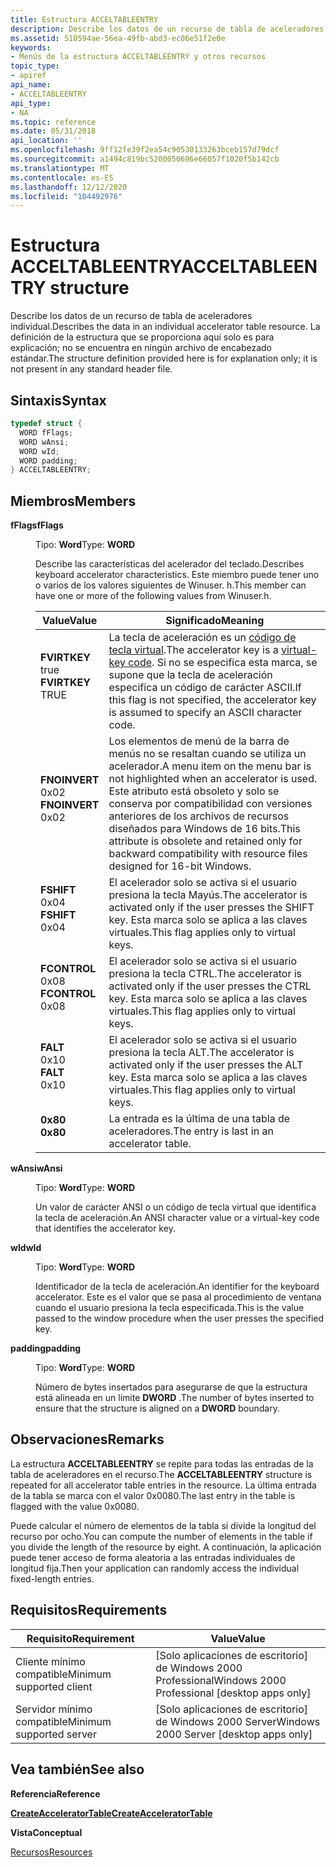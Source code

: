 ```yaml
---
title: Estructura ACCELTABLEENTRY
description: Describe los datos de un recurso de tabla de aceleradores individual. La definición de la estructura que se proporciona aquí solo es para explicación; no se encuentra en ningún archivo de encabezado estándar.
ms.assetid: 510594ae-56ea-49fb-abd3-ec06e51f2e0e
keywords:
- Menús de la estructura ACCELTABLEENTRY y otros recursos
topic_type:
- apiref
api_name:
- ACCELTABLEENTRY
api_type:
- NA
ms.topic: reference
ms.date: 05/31/2018
api_location: ''
ms.openlocfilehash: 9ff12fe39f2ea54c90530133263bceb157d79dcf
ms.sourcegitcommit: a1494c819bc5200050696e66057f1020f5b142cb
ms.translationtype: MT
ms.contentlocale: es-ES
ms.lasthandoff: 12/12/2020
ms.locfileid: "104492976"
---
```

# <a name="acceltableentry-structure"></a><span data-ttu-id="0c111-105">Estructura ACCELTABLEENTRY</span><span class="sxs-lookup"><span data-stu-id="0c111-105">ACCELTABLEENTRY structure</span></span>

<span data-ttu-id="0c111-106">Describe los datos de un recurso de tabla de aceleradores individual.</span><span class="sxs-lookup"><span data-stu-id="0c111-106">Describes the data in an individual accelerator table resource.</span></span> <span data-ttu-id="0c111-107">La definición de la estructura que se proporciona aquí solo es para explicación; no se encuentra en ningún archivo de encabezado estándar.</span><span class="sxs-lookup"><span data-stu-id="0c111-107">The structure definition provided here is for explanation only; it is not present in any standard header file.</span></span>

## <a name="syntax"></a><span data-ttu-id="0c111-108">Sintaxis</span><span class="sxs-lookup"><span data-stu-id="0c111-108">Syntax</span></span>


```C++
typedef struct {
  WORD fFlags;
  WORD wAnsi;
  WORD wId;
  WORD padding;
} ACCELTABLEENTRY;
```



## <a name="members"></a><span data-ttu-id="0c111-109">Miembros</span><span class="sxs-lookup"><span data-stu-id="0c111-109">Members</span></span>

<dl> <dt>

<span data-ttu-id="0c111-110">**fFlags**</span><span class="sxs-lookup"><span data-stu-id="0c111-110">**fFlags**</span></span>
</dt> <dd>

<span data-ttu-id="0c111-111">Tipo: **Word**</span><span class="sxs-lookup"><span data-stu-id="0c111-111">Type: **WORD**</span></span>

</dd> <dd>

<span data-ttu-id="0c111-112">Describe las características del acelerador del teclado.</span><span class="sxs-lookup"><span data-stu-id="0c111-112">Describes keyboard accelerator characteristics.</span></span> <span data-ttu-id="0c111-113">Este miembro puede tener uno o varios de los valores siguientes de Winuser. h.</span><span class="sxs-lookup"><span data-stu-id="0c111-113">This member can have one or more of the following values from Winuser.h.</span></span>



| <span data-ttu-id="0c111-114">Value</span><span class="sxs-lookup"><span data-stu-id="0c111-114">Value</span></span>                                                                                                                                                                                                      | <span data-ttu-id="0c111-115">Significado</span><span class="sxs-lookup"><span data-stu-id="0c111-115">Meaning</span></span>                                                                                                                                                                                                         |
|------------------------------------------------------------------------------------------------------------------------------------------------------------------------------------------------------------|-----------------------------------------------------------------------------------------------------------------------------------------------------------------------------------------------------------------|
| <span id="FVIRTKEY"></span><span id="fvirtkey"></span><dl> <span data-ttu-id="0c111-116"><dt>**FVIRTKEY**</dt> <dt>true</dt></span><span class="sxs-lookup"><span data-stu-id="0c111-116"><dt>**FVIRTKEY**</dt> <dt>TRUE</dt></span></span> </dl>    | <span data-ttu-id="0c111-117">La tecla de aceleración es un [código de tecla virtual](/windows/desktop/inputdev/virtual-key-codes).</span><span class="sxs-lookup"><span data-stu-id="0c111-117">The accelerator key is a [virtual-key code](/windows/desktop/inputdev/virtual-key-codes).</span></span> <span data-ttu-id="0c111-118">Si no se especifica esta marca, se supone que la tecla de aceleración especifica un código de carácter ASCII.</span><span class="sxs-lookup"><span data-stu-id="0c111-118">If this flag is not specified, the accelerator key is assumed to specify an ASCII character code.</span></span> <br/>                          |
| <span id="FNOINVERT"></span><span id="fnoinvert"></span><dl> <span data-ttu-id="0c111-119"><dt>**FNOINVERT**</dt> <dt>0x02</dt></span><span class="sxs-lookup"><span data-stu-id="0c111-119"><dt>**FNOINVERT**</dt> <dt>0x02</dt></span></span> </dl> | <span data-ttu-id="0c111-120">Los elementos de menú de la barra de menús no se resaltan cuando se utiliza un acelerador.</span><span class="sxs-lookup"><span data-stu-id="0c111-120">A menu item on the menu bar is not highlighted when an accelerator is used.</span></span> <span data-ttu-id="0c111-121">Este atributo está obsoleto y solo se conserva por compatibilidad con versiones anteriores de los archivos de recursos diseñados para Windows de 16 bits.</span><span class="sxs-lookup"><span data-stu-id="0c111-121">This attribute is obsolete and retained only for backward compatibility with resource files designed for 16-bit Windows.</span></span><br/> |
| <span id="FSHIFT"></span><span id="fshift"></span><dl> <span data-ttu-id="0c111-122"><dt>**FSHIFT**</dt> <dt>0x04</dt></span><span class="sxs-lookup"><span data-stu-id="0c111-122"><dt>**FSHIFT**</dt> <dt>0x04</dt></span></span> </dl>          | <span data-ttu-id="0c111-123">El acelerador solo se activa si el usuario presiona la tecla Mayús.</span><span class="sxs-lookup"><span data-stu-id="0c111-123">The accelerator is activated only if the user presses the SHIFT key.</span></span> <span data-ttu-id="0c111-124">Esta marca solo se aplica a las claves virtuales.</span><span class="sxs-lookup"><span data-stu-id="0c111-124">This flag applies only to virtual keys.</span></span> <br/>                                                                                        |
| <span id="FCONTROL"></span><span id="fcontrol"></span><dl> <span data-ttu-id="0c111-125"><dt>**FCONTROL**</dt> <dt>0x08</dt></span><span class="sxs-lookup"><span data-stu-id="0c111-125"><dt>**FCONTROL**</dt> <dt>0x08</dt></span></span> </dl>    | <span data-ttu-id="0c111-126">El acelerador solo se activa si el usuario presiona la tecla CTRL.</span><span class="sxs-lookup"><span data-stu-id="0c111-126">The accelerator is activated only if the user presses the CTRL key.</span></span> <span data-ttu-id="0c111-127">Esta marca solo se aplica a las claves virtuales.</span><span class="sxs-lookup"><span data-stu-id="0c111-127">This flag applies only to virtual keys.</span></span> <br/>                                                                                         |
| <span id="FALT"></span><span id="falt"></span><dl> <span data-ttu-id="0c111-128"><dt>**FALT**</dt> <dt>0x10</dt></span><span class="sxs-lookup"><span data-stu-id="0c111-128"><dt>**FALT**</dt> <dt>0x10</dt></span></span> </dl>                | <span data-ttu-id="0c111-129">El acelerador solo se activa si el usuario presiona la tecla ALT.</span><span class="sxs-lookup"><span data-stu-id="0c111-129">The accelerator is activated only if the user presses the ALT key.</span></span> <span data-ttu-id="0c111-130">Esta marca solo se aplica a las claves virtuales.</span><span class="sxs-lookup"><span data-stu-id="0c111-130">This flag applies only to virtual keys.</span></span> <br/>                                                                                          |
| <span id="0x80"></span><span id="0X80"></span><dl> <span data-ttu-id="0c111-131"><dt>**0x80**</dt></span><span class="sxs-lookup"><span data-stu-id="0c111-131"><dt>**0x80**</dt></span></span> </dl>                                                                          | <span data-ttu-id="0c111-132">La entrada es la última de una tabla de aceleradores.</span><span class="sxs-lookup"><span data-stu-id="0c111-132">The entry is last in an accelerator table.</span></span> <br/>                                                                                                                                                          |



 

</dd> <dt>

<span data-ttu-id="0c111-133">**wAnsi**</span><span class="sxs-lookup"><span data-stu-id="0c111-133">**wAnsi**</span></span>
</dt> <dd>

<span data-ttu-id="0c111-134">Tipo: **Word**</span><span class="sxs-lookup"><span data-stu-id="0c111-134">Type: **WORD**</span></span>

</dd> <dd>

<span data-ttu-id="0c111-135">Un valor de carácter ANSI o un código de tecla virtual que identifica la tecla de aceleración.</span><span class="sxs-lookup"><span data-stu-id="0c111-135">An ANSI character value or a virtual-key code that identifies the accelerator key.</span></span>

</dd> <dt>

<span data-ttu-id="0c111-136">**wId**</span><span class="sxs-lookup"><span data-stu-id="0c111-136">**wId**</span></span>
</dt> <dd>

<span data-ttu-id="0c111-137">Tipo: **Word**</span><span class="sxs-lookup"><span data-stu-id="0c111-137">Type: **WORD**</span></span>

</dd> <dd>

<span data-ttu-id="0c111-138">Identificador de la tecla de aceleración.</span><span class="sxs-lookup"><span data-stu-id="0c111-138">An identifier for the keyboard accelerator.</span></span> <span data-ttu-id="0c111-139">Este es el valor que se pasa al procedimiento de ventana cuando el usuario presiona la tecla especificada.</span><span class="sxs-lookup"><span data-stu-id="0c111-139">This is the value passed to the window procedure when the user presses the specified key.</span></span>

</dd> <dt>

<span data-ttu-id="0c111-140">**padding**</span><span class="sxs-lookup"><span data-stu-id="0c111-140">**padding**</span></span>
</dt> <dd>

<span data-ttu-id="0c111-141">Tipo: **Word**</span><span class="sxs-lookup"><span data-stu-id="0c111-141">Type: **WORD**</span></span>

</dd> <dd>

<span data-ttu-id="0c111-142">Número de bytes insertados para asegurarse de que la estructura está alineada en un límite **DWORD** .</span><span class="sxs-lookup"><span data-stu-id="0c111-142">The number of bytes inserted to ensure that the structure is aligned on a **DWORD** boundary.</span></span>

</dd> </dl>

## <a name="remarks"></a><span data-ttu-id="0c111-143">Observaciones</span><span class="sxs-lookup"><span data-stu-id="0c111-143">Remarks</span></span>

<span data-ttu-id="0c111-144">La estructura **ACCELTABLEENTRY** se repite para todas las entradas de la tabla de aceleradores en el recurso.</span><span class="sxs-lookup"><span data-stu-id="0c111-144">The **ACCELTABLEENTRY** structure is repeated for all accelerator table entries in the resource.</span></span> <span data-ttu-id="0c111-145">La última entrada de la tabla se marca con el valor 0x0080.</span><span class="sxs-lookup"><span data-stu-id="0c111-145">The last entry in the table is flagged with the value 0x0080.</span></span>

<span data-ttu-id="0c111-146">Puede calcular el número de elementos de la tabla si divide la longitud del recurso por ocho.</span><span class="sxs-lookup"><span data-stu-id="0c111-146">You can compute the number of elements in the table if you divide the length of the resource by eight.</span></span> <span data-ttu-id="0c111-147">A continuación, la aplicación puede tener acceso de forma aleatoria a las entradas individuales de longitud fija.</span><span class="sxs-lookup"><span data-stu-id="0c111-147">Then your application can randomly access the individual fixed-length entries.</span></span>

## <a name="requirements"></a><span data-ttu-id="0c111-148">Requisitos</span><span class="sxs-lookup"><span data-stu-id="0c111-148">Requirements</span></span>



| <span data-ttu-id="0c111-149">Requisito</span><span class="sxs-lookup"><span data-stu-id="0c111-149">Requirement</span></span> | <span data-ttu-id="0c111-150">Value</span><span class="sxs-lookup"><span data-stu-id="0c111-150">Value</span></span> |
|-------------------------------------|------------------------------------------------------------|
| <span data-ttu-id="0c111-151">Cliente mínimo compatible</span><span class="sxs-lookup"><span data-stu-id="0c111-151">Minimum supported client</span></span><br/> | <span data-ttu-id="0c111-152">\[Solo aplicaciones de escritorio\] de Windows 2000 Professional</span><span class="sxs-lookup"><span data-stu-id="0c111-152">Windows 2000 Professional \[desktop apps only\]</span></span><br/> |
| <span data-ttu-id="0c111-153">Servidor mínimo compatible</span><span class="sxs-lookup"><span data-stu-id="0c111-153">Minimum supported server</span></span><br/> | <span data-ttu-id="0c111-154">\[Solo aplicaciones de escritorio\] de Windows 2000 Server</span><span class="sxs-lookup"><span data-stu-id="0c111-154">Windows 2000 Server \[desktop apps only\]</span></span><br/>       |



## <a name="see-also"></a><span data-ttu-id="0c111-155">Vea también</span><span class="sxs-lookup"><span data-stu-id="0c111-155">See also</span></span>

<dl> <dt>

<span data-ttu-id="0c111-156">**Referencia**</span><span class="sxs-lookup"><span data-stu-id="0c111-156">**Reference**</span></span>
</dt> <dt>

[<span data-ttu-id="0c111-157">**CreateAcceleratorTable**</span><span class="sxs-lookup"><span data-stu-id="0c111-157">**CreateAcceleratorTable**</span></span>](/windows/desktop/api/Winuser/nf-winuser-createacceleratortablea)
</dt> <dt>

<span data-ttu-id="0c111-158">**Vista**</span><span class="sxs-lookup"><span data-stu-id="0c111-158">**Conceptual**</span></span>
</dt> <dt>

[<span data-ttu-id="0c111-159">Recursos</span><span class="sxs-lookup"><span data-stu-id="0c111-159">Resources</span></span>](resources.md)
</dt> </dl>

 

